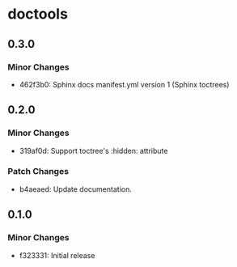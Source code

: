 # doctools

## 0.3.0

### Minor Changes

- 462f3b0: Sphinx docs manifest.yml version 1 (Sphinx toctrees)

## 0.2.0

### Minor Changes

- 319af0d: Support toctree's :hidden: attribute

### Patch Changes

- b4aeaed: Update documentation.

## 0.1.0

### Minor Changes

- f323331: Initial release
